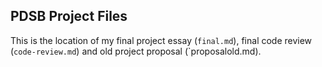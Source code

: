 ## PDSB Project Files

This is the location of my final project essay (`final.md`), final code review (`code-review.md`) and old project proposal (`proposalold.md).